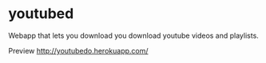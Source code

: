 # youtubed
Webapp that lets you download you download youtube videos and playlists.

Preview
http://youtubedo.herokuapp.com/
